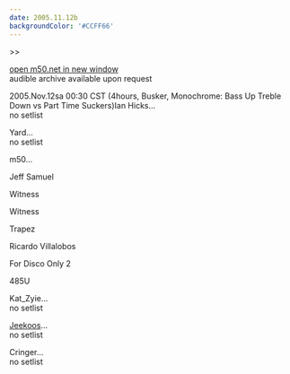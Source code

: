 ```yaml
---
date: 2005.11.12b
backgroundColor: '#CCFF66'
---
```


\>>

[open m50.net in new window  
](http://m50.net/)audible archive available upon request

2005.Nov.12sa 00:30 CST (4hours, Busker, Monochrome: Bass Up Treble Down vs Part Time Suckers)Ian Hicks...  
no setlist  

Yard...  
no setlist  

m50...  

Jeff Samuel

Witness

Witness

Trapez

Ricardo Villalobos

For Disco Only 2

485U


Kat\_Zyie...  
no setlist  

[Jeekoos](http://www.jeekoos.com/)...  
no setlist  

Cringer...  
no setlist